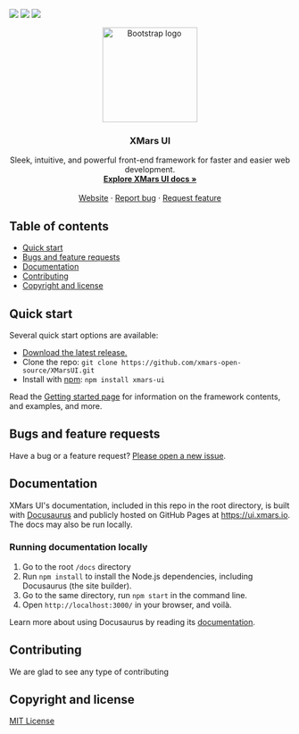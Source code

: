 ![](https://github.com/DmitryOlkhovoi/XMarsUI/workflows/Build%20&%20Test/badge.svg)
![](https://github.com/DmitryOlkhovoi/XMarsUI/workflows/Node.js%20Package/badge.svg)
![](https://img.shields.io/npm/dw/xmars-ui)

<p align="center">
  <a href="https://getbootstrap.com/">
    <img src="https://ui.xmars.io/img/logo.png" alt="Bootstrap logo" width="170">
  </a>
</p>

<h3 align="center">XMars UI</h3>

<p align="center">
  Sleek, intuitive, and powerful front-end framework for faster and easier web development.
  <br>
  <a href="https://ui.xmars.io/docs/introduction/getting-started"><strong>Explore XMars UI docs »</strong></a>
  <br>
  <br>
<a href="https://ui.xmars.io/">Website</a>
  ·
  <a href="https://github.com/xmars-open-source/XMarsUI/issues/new">Report bug</a>
  ·
  <a href="https://github.com/xmars-open-source/XMarsUI/issues/new">Request feature</a>
</p>


## Table of contents

- [Quick start](#quick-start)
- [Bugs and feature requests](#bugs-and-feature-requests)
- [Documentation](#documentation)
- [Contributing](#contributing)
- [Copyright and license](#copyright-and-license)

## Quick start

Several quick start options are available:

- [Download the latest release.](https://github.com/twbs/bootstrap/archive/v4.3.1.zip)
- Clone the repo: `git clone https://github.com/xmars-open-source/XMarsUI.git`
- Install with [npm](https://www.npmjs.com/): `npm install xmars-ui`

Read the [Getting started page](https://ui.xmars.io/docs/introduction/getting-started) for information on the framework contents, and examples, and more.

## Bugs and feature requests

Have a bug or a feature request? [Please open a new issue](https://github.com/xmars-open-source/XMarsUI/issues/new).


## Documentation

XMars UI's documentation, included in this repo in the root directory, is built with [Docusaurus](https://v2.docusaurus.io/) and publicly hosted on GitHub Pages at <https://ui.xmars.io>. The docs may also be run locally.

### Running documentation locally
1. Go to the root `/docs` directory
2. Run `npm install` to install the Node.js dependencies, including Docusaurus (the site builder).
3. Go to the same directory, run `npm start` in the command line.
4. Open `http://localhost:3000/` in your browser, and voilà.

Learn more about using Docusaurus by reading its [documentation](https://v2.docusaurus.io/docs/).

## Contributing
We are glad to see any type of contributing

## Copyright and license

[MIT License](https://github.com/xmars-open-source/XMarsUI/blob/master/LICENSE)
